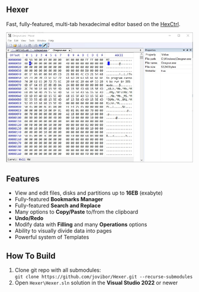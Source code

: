 ## Hexer
Fast, fully-featured, multi-tab hexadecimal editor based on the [HexCtrl](https://github.com/jovibor/HexCtrl).

![](docs/HexerMainWnd.jpg)

## Features 
* View and edit files, disks and partitions up to **16EB** (exabyte)
* Fully-featured **Bookmarks Manager**
* Fully-featured **Search and Replace**
* Many options to **Copy/Paste** to/from the clipboard
* **Undo/Redo**
* Modify data with **Filling** and many **Operations** options
* Ability to visually divide data into pages
* Powerful system of Templates

## How To Build
1. Clone git repo with all submodules:  
`git clone https://github.com/jovibor/Hexer.git --recurse-submodules`
1. Open `Hexer\Hexer.sln` solution in the **Visual Studio 2022** or newer
